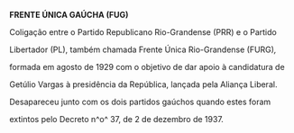 **FRENTE ÚNICA GAÚCHA (FUG)**



Coligação entre o Partido Republicano Rio-Grandense (PRR) e o Partido

Libertador (PL), também chamada Frente Única Rio-Grandense (FURG)*,*

formada em agosto de 1929 com o objetivo de dar apoio à candidatura de

Getúlio Vargas à presidência da República, lançada pela Aliança Liberal.

Desapareceu junto com os dois partidos gaúchos quando estes foram

extintos pelo Decreto n^o^ 37, de 2 de dezembro de 1937.

